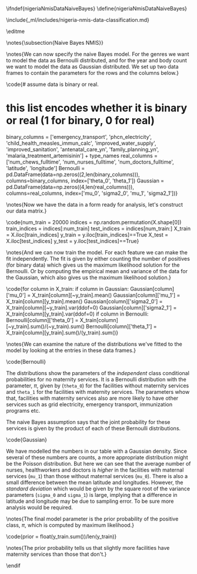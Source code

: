 \ifndef{nigeriaNmisDataNaiveBayes}
\define{nigeriaNmisDataNaiveBayes}

\include{_ml/includes/nigeria-nmis-data-classification.md}

\editme

\notes{\subsection{Naive Bayes NMIS}}

\notes{We can now specify the naive Bayes model. For the genres we want to model the data as Bernoulli distributed, and for the year and body count we want to model the data as Gaussian distributed. We set up two data frames to contain the parameters for the rows and the columns below.}

\code{# assume data is binary or real.
# this list encodes whether it is binary or real (1 for binary, 0 for real)
binary_columns = ['emergency_transport',
		  'phcn_electricity',
          'child_health_measles_immun_calc',
		  'improved_water_supply', 
		  'improved_sanitation',
          'antenatal_care_yn', 
		  'family_planning_yn',
          'malaria_treatment_artemisinin'] + type_names
real_columns = ['num_chews_fulltime', 
                'num_nurses_fulltime', 
                'num_doctors_fulltime', 
		        'latitude', 
		        'longitude']
Bernoulli = pd.DataFrame(data=np.zeros((2,len(binary_columns))), columns=binary_columns, index=['theta_0', 'theta_1'])
Gaussian = pd.DataFrame(data=np.zeros((4,len(real_columns))), columns=real_columns, index=['mu_0', 'sigma2_0', 'mu_1', 'sigma2_1'])}

\notes{Now we have the data in a form ready for analysis, let's construct our data matrix.}

\code{num_train = 20000
indices = np.random.permutation(X.shape[0])
train_indices = indices[:num_train]
test_indices = indices[num_train:]
X_train = X.iloc[train_indices]
y_train = y.iloc[train_indices]==True
X_test = X.iloc[test_indices]
y_test = y.iloc[test_indices]==True}

\notes{And we can now train the model. For each feature we can make the fit independently. The fit is given by either counting the number of positives (for binary data) which gives us the maximum likelihood solution for the Bernoulli. Or by computing the empirical mean and variance of the data for the Gaussian, which also gives us the maximum likelihood solution.}

\code{for column in X_train:
    if column in Gaussian:
        Gaussian[column]['mu_0'] = X_train[column][~y_train].mean()
        Gaussian[column]['mu_1'] = X_train[column][y_train].mean()
        Gaussian[column]['sigma2_0'] = X_train[column][~y_train].var(ddof=0)
        Gaussian[column]['sigma2_1'] = X_train[column][y_train].var(ddof=0)
    if column in Bernoulli:
        Bernoulli[column]['theta_0'] = X_train[column][~y_train].sum()/(~y_train).sum()
        Bernoulli[column]['theta_1'] = X_train[column][y_train].sum()/(y_train).sum()}

\notes{We can examine the nature of the distributions we've fitted to the model by looking at the entries in these data frames.}

\code{Bernoulli}

The distributions show the parameters of the *independent* class conditional probabilities for no maternity services. It is a Bernoulli distribution with the parameter, $\pi$, given by (`theta_0`) for the facilities without maternity services and `theta_1` for the facilities with maternity services. The parameters whow that, facilities with maternity services also are more likely to have other services such as grid electricity, emergency transport, immunization programs etc. 

The naive Bayes assumption says that the joint probability for these services is given by the product of each of these Bernoulli distributions.

\code{Gaussian}

We have modelled the numbers in our table with a Gaussian density. Since several of these numbers are counts, a more appropriate distribution might be the Poisson distribution. But here we can see that the average number of nurses, healthworkers and doctors is *higher* in the facilities with maternal services (`mu_1`) than those without maternal services (`mu_0`). There is also a small difference between the mean latitude and longitudes. However, the *standard deviation* which would be given by the square root of the variance parameters (`sigma_0` and `sigma_1`) is large, implying that a difference in latitude and longitude may be due to sampling error. To be sure more analysis would be required.

\notes{The final model parameter is the prior probability of the positive class, $\pi$, which is computed by maximum likelihood.}

\code{prior = float(y_train.sum())/len(y_train)}

\notes{The prior probability tells us that slightly more facilities have maternity services than those that don't.}

\endif
